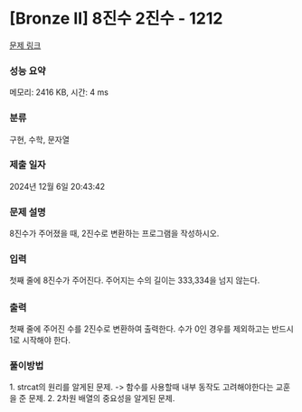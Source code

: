 # [Bronze II] 8진수 2진수 - 1212 

[문제 링크](https://www.acmicpc.net/problem/1212) 

### 성능 요약

메모리: 2416 KB, 시간: 4 ms

### 분류

구현, 수학, 문자열

### 제출 일자

2024년 12월 6일 20:43:42

### 문제 설명

<p>8진수가 주어졌을 때, 2진수로 변환하는 프로그램을 작성하시오.</p>

### 입력 

 <p><span style="line-height:1.6em">첫째 줄에 8진수가 주어진다. 주어지는 수의 길이는 333,334을 넘지 않는다.</span></p>

### 출력 

 <p>첫째 줄에 주어진 수를 2진수로 변환하여 출력한다. 수가 0인 경우를 제외하고는 반드시 1로 시작해야 한다.</p>

### 풀이방법
<p>1. strcat의 원리를 알게된 문제. -> 함수를 사용할때 내부 동작도 고려해야한다는 교훈을 준 문제. 
2. 2차원 배열의 중요성을 알게된 문제.</p>
